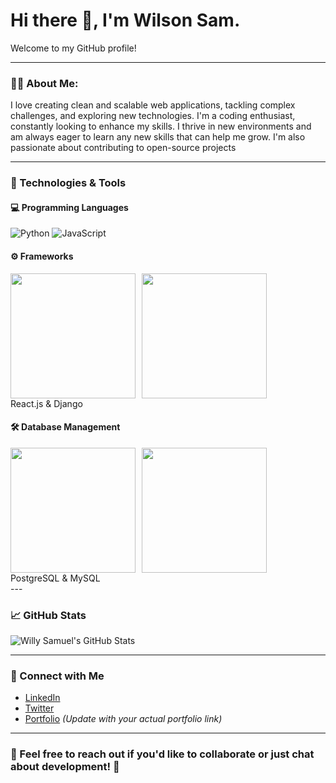 # Hi there 👋, I'm Wilson Sam.

Welcome to my GitHub profile!

---

### 🧑‍💻 About Me:
I love creating clean and scalable web applications, tackling complex challenges, and exploring new technologies. I'm a coding enthusiast, constantly looking to enhance my skills. I thrive in new environments and am always eager to learn any new skills that can help me grow. I'm also passionate about contributing to open-source projects

---

### 🔧 Technologies & Tools

#### 💻 Programming Languages
![Python](https://media3.giphy.com/media/KAq5w47R9rmTuvWOWa/200.gif?cid=6c09b9526knm43eqch6ep7qs8khxlbi1afi4g7kt0z3he3za&ep=v1_gifs_search&rid=200.gif&ct=g) ![JavaScript](https://media4.giphy.com/media/SvFocn0wNMx0iv2rYz/200w.gif?cid=6c09b952qd2ia4og4fh0a9tm8fq2vjtw04vju1nk3lcvcq02&ep=v1_gifs_search&rid=200w.gif&ct=g)

#### ⚙️ Frameworks
<div style="display: flex; gap: 10px;">
  <img src="https://media3.giphy.com/media/eNAsjO55tPbgaor7ma/giphy.gif?cid=6c09b952gduxxi7klmzo6jtp94qrzwplx72fake2pwqhekx8&ep=v1_internal_gif_by_id&rid=giphy.gif&ct=s" width="200" />
  <img src="https://maxmautner.com/public/images/django.gif" width="200" />
</div>
<div>React.js & Django</div>

#### 🛠️ Database Management
<div style="display: flex; gap: 10px;">
  <img src="https://miro.medium.com/v2/resize:fit:500/1*rAj9qt_OnWXCAlbJyUrhlw.gif" width="200" />
  <img src="https://media.tenor.com/NN9_wWaCxx8AAAAe/mysql.png"  width="200" />
</div>
<div>PostgreSQL & MySQL</div>
---

### 📈 GitHub Stats

![Willy Samuel's GitHub Stats](https://github-readme-stats.vercel.app/api?username=willysamuel&show_icons=true&theme=radical)

---

### 🔗 Connect with Me

- [LinkedIn](https://www.linkedin.com/in/willysamuel/)
- [Twitter](https://twitter.com/willysamuel)
- [Portfolio](https://yourportfolio.com) *(Update with your actual portfolio link)*

---

### 💬 Feel free to reach out if you'd like to collaborate or just chat about development! 🤖
